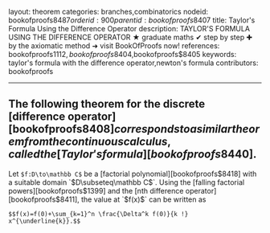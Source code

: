 layout: theorem
categories: branches,combinatorics
nodeid: bookofproofs$8487
orderid: 900
parentid: bookofproofs$8407
title: Taylor's Formula Using the Difference Operator
description: TAYLOR'S FORMULA USING THE DIFFERENCE OPERATOR ★ graduate maths ✔ step by step ✚ by the axiomatic method ➜ visit BookOfProofs now!
references: bookofproofs$1112,bookofproofs$8404,bookofproofs$8405
keywords: taylor's formula with the difference operator,newton's formula
contributors: bookofproofs

---
The following theorem for the discrete [difference operator][bookofproofs$8408] corresponds to a similar theorem from the continuous calculus, called the [Taylor's formula][bookofproofs$8440].
---

Let `$f:D\to\mathbb C$` be a [factorial polynomial][bookofproofs$8418] with a suitable domain `$D\subseteq\mathbb C$`. Using the [falling factorial powers][bookofproofs$1399] and the [nth difference operator][bookofproofs$8411], the value at `$f(x)$` can be written as

`$$f(x)=f(0)+\sum_{k=1}^n \frac{\Delta^k f(0)}{k !} x^{\underline{k}}.$$`
